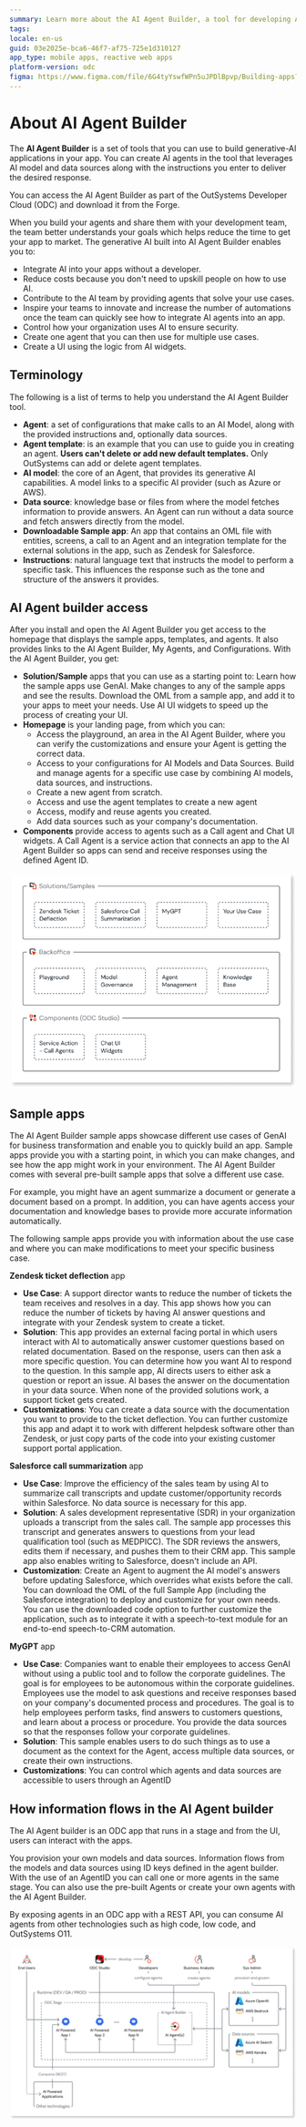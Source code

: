 ```yaml
---
summary: Learn more about the AI Agent Builder, a tool for developing AI-powered agents for app integration.
tags:
locale: en-us
guid: 03e2025e-bca6-46f7-af75-725e1d310127
app_type: mobile apps, reactive web apps
platform-version: odc
figma: https://www.figma.com/file/6G4tyYswfWPn5uJPDlBpvp/Building-apps?type=design&node-id=5075%3A162&mode=design&t=L8AQ4Cz4ktXvgIdw-1
---
```

# About AI Agent Builder

The **AI Agent Builder** is a set of tools that you can use to build generative-AI applications in your app. You can create AI agents in the tool that leverages AI model and data sources along with the instructions you enter to deliver the desired response. 

You can access the AI Agent Builder as part of the OutSystems Developer Cloud (ODC) and download it from the Forge.  

When you build your agents and share them with your development team, the team better understands your goals which helps reduce the time to get your app to market. The generative AI built into AI Agent Builder enables you to:

* Integrate AI into your apps without a developer.
* Reduce costs because you don't need to upskill people on how to use AI.
* Contribute to the AI team by providing agents that solve your use cases.
* Inspire your teams to innovate and increase the number of automations once the team can quickly see how to integrate AI agents into an app.
* Control how your organization uses AI to ensure security.
* Create one agent that you can then use for multiple use cases.
* Create a UI using the logic from AI widgets.

## Terminology

The following is a list of terms to help you understand the AI Agent Builder tool.

* **Agent**: a set of configurations that make calls to an AI Model, along with the provided instructions and, optionally data sources.
* **Agent template**: is an example that you can use to guide you in creating an agent. **Users can't delete or add new default templates.** Only OutSystems can add or delete agent templates.
* **AI model**: the core of an Agent, that provides its generative AI capabilities. A model links to a specific AI provider (such as Azure or AWS).
* **Data source**: knowledge base or files from where the model fetches information to provide answers. An Agent can run without a data source and fetch answers directly from the model.
* **Downloadable Sample app**: An app that contains an OML file with entities, screens, a call to an Agent and an integration template for the external solutions in the app, such as Zendesk for Salesforce.
* **Instructions**: natural language text that instructs the model to perform a specific task. This influences the response such as the tone and structure of the answers it provides.

## AI Agent builder access

After you install and open the AI Agent Builder you get access to the homepage that displays the sample apps, templates, and agents. It also provides links to the AI Agent Builder, My Agents, and Configurations. With the AI Agent Builder, you get:

* **Solution/Sample** apps that you can use as a starting point to:
Learn how the sample apps use GenAI.
Make changes to any of the sample apps and see the results.
Download the OML from a sample app, and add it to your apps  to meet your needs.
Use AI UI widgets to speed up the process of creating your UI.  
* **Homepage** is your landing page,  from which you can:
    * Access the playground, an area in the AI Agent Builder, where you can verify the customizations and ensure your Agent is getting the correct data.
    * Access to your configurations for AI Models and Data Sources.
Build and manage agents for a specific use case by combining AI models, data sources, and instructions.
    * Create a new agent from scratch.
    * Access and use the agent templates to create a new agent
    * Access, modify and reuse agents you created.
    * Add data sources such as your company's documentation.
* **Components** provide access to agents such as a Call agent and Chat UI widgets. A Call Agent is a service action that connects an app to the AI Agent Builder so apps can send and receive responses using the defined Agent ID.

![Diagram showing the AI Agent Builder homepage layout with sections for Solutions/Samples, Backoffice, and Components (ODC Studio).](images/ai-suite-of-tools-diag.png "AI Agent Builder interface and tool Overview")

## Sample apps

The AI Agent Builder sample apps showcase different use cases of GenAI for business transformation and enable you to quickly build an app. Sample apps provide you with a starting point, in which you can make changes, and see how the app might work in your environment. The AI Agent Builder comes with several pre-built sample apps that solve a different use case.

For example, you might have an agent summarize a document or generate a document based on a prompt. In addition, you can have agents access your documentation and knowledge bases to provide more accurate information automatically.

The following sample apps provide you with information about the use case and where you can make modifications to meet your specific business case.

**Zendesk ticket deflection** app

* **Use Case**:  A support director wants to reduce the number of tickets the team receives and resolves in a day. This app shows how you can reduce the number of tickets by having AI answer questions and integrate with your Zendesk system to create  a ticket.
* **Solution**:  This app provides an external facing portal in which users interact with AI to automatically answer customer questions based on related documentation. Based on the response, users can then ask a more specific question. You can determine how you want AI to respond to the question. In this sample app, AI directs users to either ask a question or report an issue. AI bases the answer on the documentation in your data source. When none of the provided solutions work, a support ticket gets created.
* **Customizations**: You can create a data source with the documentation you want to provide to the ticket deflection. You can further customize this app and adapt it to work with different helpdesk software other than Zendesk, or just copy parts of the code into your existing customer support portal application.

**Salesforce call summarization** app

* **Use Case**:  Improve the efficiency of the sales team by using AI to summarize call transcripts and update customer/opportunity records within Salesforce. No data source is necessary for this app.
* **Solution**: A sales development representative (SDR) in your organization uploads a transcript from the sales call. The sample app processes this transcript and generates answers to questions from your lead qualification tool (such as MEDPICC). The SDR reviews the answers, edits them if necessary, and pushes them to their CRM app. This sample app also enables writing to Salesforce, doesn't include an API.
* **Customization**: Create an Agent to augment the AI model's answers before updating Salesforce, which overrides what exists before the call. You can download the OML of the full Sample App (including the Salesforce integration) to deploy and customize for your own needs. You can use the downloaded code option to further customize the application, such as to integrate it with a speech-to-text module for an end-to-end speech-to-CRM automation.

**MyGPT** app

* **Use Case**:  Companies want to enable their employees to access GenAI without using a public tool and to follow the corporate guidelines. The goal is for employees to be autonomous within the corporate guidelines. Employees use the model to ask questions and receive responses based on your company's documented process and procedures. The goal is to help employees perform tasks, find answers to customers questions, and learn about a process or procedure. You provide the data sources so that the responses follow your corporate guidelines.
* **Solution**:  This sample enables users to do such things as to use a document as the context for the Agent, access multiple data sources, or create their own instructions.
* **Customizations**: You can control which agents and data sources are accessible to users through an AgentID

## How information flows in the AI Agent builder

The AI Agent builder is an ODC app that runs in a stage and from the UI, users can interact with the apps.

You provision your own models and data sources. Information flows from the models and data sources using ID keys defined in the agent builder. With the use of an AgentID you can call one or more agents in the same stage. You can also use the pre-built Agents or create your own agents with the AI Agent Builder.

By exposing agents in an ODC app with a REST API, you can consume AI agents from other technologies such as high code, low code, and OutSystems O11.

![Shows how users, apps, and agents interact with AI Agent builder).](images/ai-agent-builder-architecture-diag.png "AI Agent Builder architecture")
